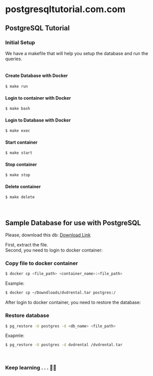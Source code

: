 # postgresqltutorial.com.com 

## PostgreSQL Tutorial

### Initial Setup
We have a makefile that will help you setup the database and run the queries. 
<br>
<br>
#### Create Database with Docker
```bash
$ make run 
```


#### Login to container with Docker
```bash
$ make bash
```

#### Login to Database with Docker
```bash
$ make exec
```

#### Start container
```bash
$ make start
```

#### Stop container
```bash
$ make stop
```

#### Delete container
```bash
$ make delete
```
<br>

## Sample Database for use with PostgreSQL
Please, download this db: [ Download Link ](https://www.postgresqltutorial.com/wp-content/uploads/2019/05/dvdrental.zip)

First, extract the file.\
Second, you need to login to docker container:

### Copy file to docker container
```bash
$ docker cp <file_path> <container_name>:<file_path>
```

Example:
```bash
$ docker cp ~/Downdloads/dvdrental.tar postgres:/
```

After login to docker container, you need to restore the database:

### Restore database
```bash
$ pg_restore -U postgres -d <db_name> <file_path>
```

Exapmle:
```bash
$ pg_restore -U postgres -d dvdrental /dvdrental.tar
```

<br>

### Keep learning . . . 👨‍💻